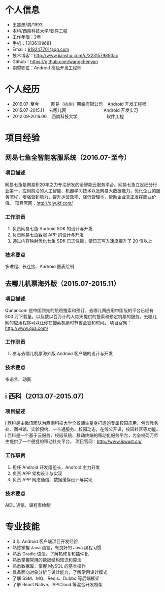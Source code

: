 # 个人信息
* 王晨彦/男/1993
* 本科/西南科技大学/软件工程
* 工作年限：2年
* 手机：13136109681
* Email：919247701@qq.com
* 技术博客：http://www.jianshu.com/u/3231579893ac
* Github：https://github.com/wangchenyan
* 期望职位：Android 高级开发工程师

# 个人经历
* 2016.07-至今          网易（杭州）网络有限公司    Android 开发工程师
* 2015.07-2015.11    去哪儿网                               Android 开发实习
* 2012.09-2016.06    西南科技大学                        软件工程

# 项目经验
## 网易七鱼全智能客服系统（2016.07-至今）
### 项目描述
网易七鱼是网易积20年之力专注研发的全智能云服务平台。网易七鱼立足细分行业第一，应用前沿的人工智能、机器学习技术以及网易大数据能力，优化企业的服务流程，增强营销能力，提升运营效率、降低管理本，帮助企业真正发挥商业价值。
项目官网：http://qiyukf.com/
### 工作职责
1. 负责网易七鱼 Android SDK 的设计与开发
2. 负责网易七鱼客服 APP 的设计与开发
3. 通过内存映射优化七鱼 SDK 日志性能，使日志写入速度提升了 20 倍以上
### 技术要点
多进程、长连接、Android 图表绘制

## 去哪儿机票海外版（2015.07-2015.11）
### 项目描述
Qunar.com 是中国领先的航班搜索和预订，去哪儿网应用中国版的平台已经有 800 万下载量，以及数以百万计的人每天提供的搜索和预定机票的服务。去哪儿网的应用程序可以让你在搜索机票时节省金钱和时间。
项目官网：http://www.qua.com/
### 工作职责
1. 参与去哪儿机票海外版 Android 客户端的设计与开发
### 技术要点
多语言、动画

## i 西科（2013.07-2015.07）
### 项目描述
i 西科是由微讯团队为西南科技大学全校师生量身打造的专属校园应用，包含教务处、图书馆、实验预约、一卡通服务、校园动态，在线公开课，校园社区等功能。
i 西科是一个基于云服务、校园系统、移动终端的移动化服务平台，为全校两万师生提供了一个便捷的移动社交平台。
项目官网：http://www.iswust.cn/
### 工作职责
1. 担任 Android 开发组组长，Android 主力开发
2. 负责 APP 架构设计与实现
3. 负责 APP 网络通信、数据缓存设计与实现
### 技术要点
AIDL 通信、课程表绘制

# 专业技能
* 3 年 Android 客户端项目开发经验
* 熟练掌握 Java 语言，有良好的 Java 编程习惯
* 熟悉 Gradle 语法，了解热修复和插件化
* 熟悉掌握常用的数据结构知识和算法
* 熟悉数据库，掌握 MySQL 的基本操作
* 具备面向对象分析与设计能力，了解常用设计模式
* 了解 SSM、MQ、Redis、Dubbo 等后端框架
* 了解 React Native、APICloud 等混合开发框架